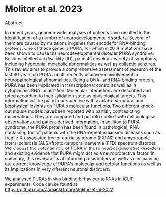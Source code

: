 # Molitor et al. 2023

 Abstract

In recent years, genome-wide analyses of patients have resulted in the identification of a number of neurodevelopmental disorders. Several of them are caused by mutations in genes that encode for RNA-binding proteins. One of these genes is PURA, for which in 2014 mutations have been shown to cause the neurodevelopmental disorder PURA syndrome. Besides intellectual disability (ID), patients develop a variety of symptoms, including hypotonia, metabolic abnormalities as well as epileptic seizures. This review aims to provide a comprehensive assessment of research of the last 30 years on PURA and its recently discovered involvement in neuropathological abnormalities. Being a DNA- and RNA-binding protein, PURA has been implicated in transcriptional control as well as in cytoplasmic RNA localization. Molecular interactions are described and rated according to their validation state as physiological targets. This information will be put into perspective with available structural and biophysical insights on PURA's molecular functions. Two different knock-out mouse models have been reported with partially contradicting observations. They are compared and put into context with cell biological observations and patient-derived information. In addition to PURA syndrome, the PURA protein has been found in pathological, RNA-containing foci of patients with the RNA-repeat expansion diseases such as fragile X-associated tremor ataxia syndrome (FXTAS) and amyotrophic lateral sclerosis (ALS)/fronto-temporal dementia (FTD) spectrum disorder. We discuss the potential role of PURA in these neurodegenerative disorders and existing evidence that PURA might act as a neuroprotective factor. In summary, this review aims at informing researchers as well as clinicians on our current knowledge of PURA's molecular and cellular functions as well as its implications in very different neuronal disorders.


We analysed PURAs in vivo binding behaviour to RNAs in iCLIP experiments. 
Code can be found at https://github.com/ZarnackGroup/Molitor-et-al-2022.
